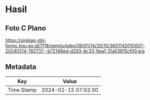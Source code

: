 # Hasil

## Foto C Plano

https://sirekap-obj-formc.kpu.go.id/7f18/pemilu/pdpr/36/01/14/20/10/3601142010007-20240214-192737--b72148ed-d293-4c33-9ea1-31a53615cf00.jpg


## Metadata

| Key        | Value               |
| ---------- | ------------------- |
| Time Stamp | 2024-02-15 07:02:30 |



